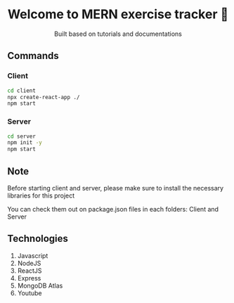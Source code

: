 <h1 align="center">Welcome to MERN exercise tracker 👋</h1>
<p align="center">Built based on tutorials and documentations</p>

## Commands

### Client ###
```sh
cd client
npx create-react-app ./
npm start
```

### Server ###
```sh
cd server
npm init -y
npm start
```


## Note ##
<p color="gray">Before starting client and server, please make sure to install the necessary libraries for this project</p>
<p>You can check them out on package.json files in each folders: Client and Server</p>

## Technologies
1. Javascript
  1. NodeJS
  2. ReactJS
  3. Express
2. MongoDB Atlas
3. Youtube

